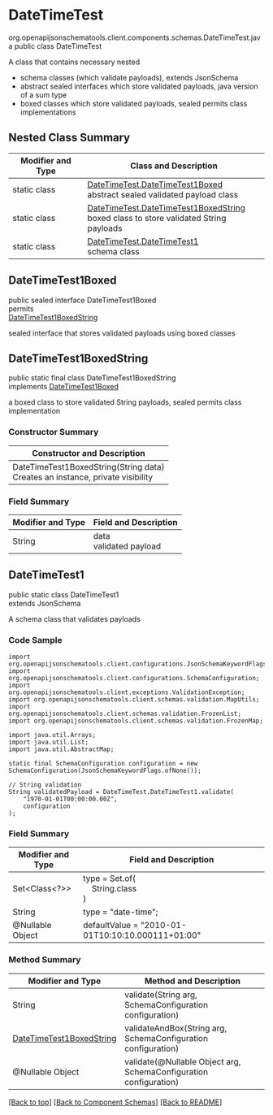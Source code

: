 # DateTimeTest
org.openapijsonschematools.client.components.schemas.DateTimeTest.java
public class DateTimeTest<br>

A class that contains necessary nested
- schema classes (which validate payloads), extends JsonSchema
- abstract sealed interfaces which store validated payloads, java version of a sum type
- boxed classes which store validated payloads, sealed permits class implementations

## Nested Class Summary
| Modifier and Type | Class and Description |
| ----------------- | ---------------------- |
| static class | [DateTimeTest.DateTimeTest1Boxed](#datetimetest1boxed)<br> abstract sealed validated payload class |
| static class | [DateTimeTest.DateTimeTest1BoxedString](#datetimetest1boxedstring)<br> boxed class to store validated String payloads |
| static class | [DateTimeTest.DateTimeTest1](#datetimetest1)<br> schema class |

## DateTimeTest1Boxed
public sealed interface DateTimeTest1Boxed<br>
permits<br>
[DateTimeTest1BoxedString](#datetimetest1boxedstring)

sealed interface that stores validated payloads using boxed classes

## DateTimeTest1BoxedString
public static final class DateTimeTest1BoxedString<br>
implements [DateTimeTest1Boxed](#datetimetest1boxed)

a boxed class to store validated String payloads, sealed permits class implementation

### Constructor Summary
| Constructor and Description |
| --------------------------- |
| DateTimeTest1BoxedString(String data)<br>Creates an instance, private visibility |

### Field Summary
| Modifier and Type | Field and Description |
| ----------------- | ---------------------- |
| String | data<br>validated payload |

## DateTimeTest1
public static class DateTimeTest1<br>
extends JsonSchema

A schema class that validates payloads

### Code Sample
```
import org.openapijsonschematools.client.configurations.JsonSchemaKeywordFlags;
import org.openapijsonschematools.client.configurations.SchemaConfiguration;
import org.openapijsonschematools.client.exceptions.ValidationException;
import org.openapijsonschematools.client.schemas.validation.MapUtils;
import org.openapijsonschematools.client.schemas.validation.FrozenList;
import org.openapijsonschematools.client.schemas.validation.FrozenMap;

import java.util.Arrays;
import java.util.List;
import java.util.AbstractMap;

static final SchemaConfiguration configuration = new SchemaConfiguration(JsonSchemaKeywordFlags.ofNone());

// String validation
String validatedPayload = DateTimeTest.DateTimeTest1.validate(
    "1970-01-01T00:00:00.00Z",
    configuration
);
```

### Field Summary
| Modifier and Type | Field and Description |
| ----------------- | ---------------------- |
| Set<Class<?>> | type = Set.of(<br/>&nbsp;&nbsp;&nbsp;&nbsp;String.class<br/>)<br/> |
| String | type = "date-time"; |
| @Nullable Object | defaultValue = "2010-01-01T10:10:10.000111+01:00" |

### Method Summary
| Modifier and Type | Method and Description |
| ----------------- | ---------------------- |
| String | validate(String arg, SchemaConfiguration configuration) |
| [DateTimeTest1BoxedString](#datetimetest1boxedstring) | validateAndBox(String arg, SchemaConfiguration configuration) |
| @Nullable Object | validate(@Nullable Object arg, SchemaConfiguration configuration) |
[[Back to top]](#top) [[Back to Component Schemas]](../../../README.md#Component-Schemas) [[Back to README]](../../../README.md)
